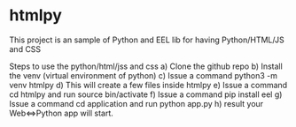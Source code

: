 # htmlpy
This project is an sample of Python and EEL lib for having Python/HTML/JS and CSS 

Steps to use the python/html/jss and css
a) Clone the github repo
b) Install the venv (virtual environment of python)
c) Issue a command python3 -m venv htmlpy
d) This will create a few files inside htmlpy
e) Issue a command  cd htmlpy and run source bin/activate
f) Issue a command pip install eel
g) Issue a command cd application and run python app.py
h) result your Web<=>Python app will start.


